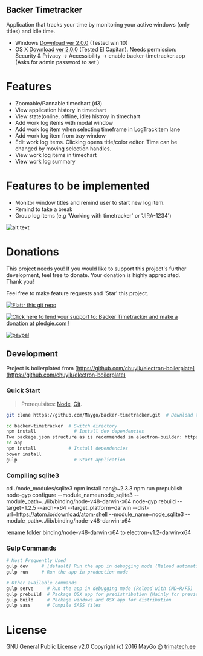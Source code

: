 Backer Timetracker
---

Application that tracks your time by monitoring your active windows (only titles) and idle time.

- Windows [Download ver 2.0.0](https://github.com/MayGo/backer-timetracker/releases/download/2.0.0/BackerTimetracker.Setup.2.0.0.exe) (Tested win 10)
- OS X [Download ver 2.0.0](https://github.com/MayGo/backer-timetracker/releases/download/2.0.0/BackerTimetracker-2.0.0.dmg) (Tested El Capitan). Needs permission: Security & Privacy -> Accessibility -> enable backer-timetracker.app (Asks for admin password to set )

# Features
- Zoomable/Pannable timechart (d3)
- View application history in timechart
- View state(online, offline, idle) histroy in timechart
- Add work log items with modal window
- Add work log item when selecting timeframe in LogTrackItem lane
- Add work log item from tray window
- Edit work log items. Clicking opens title/color editor. Time can be changed by moving selection handles.
- View work log items in timechart
- View work log summary

# Features to be implemented
- Monitor window titles and remind user to start new log item.
- Remind to take a break
- Group log items (e.g 'Working with timetracker' or 'JIRA-1234')


![alt text](https://github.com/MayGo/backer-timetracker/raw/master/screenshots/timeline.PNG "Backer Timetracker screenshot")


# Donations 

This project needs you! If you would like to support this project's further development, feel free to donate. 
Your donation is highly appreciated. Thank you!

Feel free to make feature requests and 'Star' this project.

[![Flattr this git repo](http://api.flattr.com/button/flattr-badge-large.png)](https://flattr.com/submit/auto?user_id=MayGo&url=https://github.com/MayGo/backer-timetracker&title=Backer-Timetracker&language=en_GB&tags=github&category=software)

<a href='https://pledgie.com/campaigns/31267'><img alt='Click here to lend your support to: Backer Timetracker and make a donation at pledgie.com !' src='https://pledgie.com/campaigns/31267.png?skin_name=chrome' border='0' ></a>

[![paypal](https://www.paypalobjects.com/en_US/i/btn/btn_donateCC_LG.gif)](https://www.paypal.com/cgi-bin/webscr?cmd=_s-xclick&hosted_button_id=WWFJ9G2JQE5VW)



Development
---
Project is boilerplated from [https://github.com/chuyik/electron-boilerplate](https://github.com/chuyik/electron-boilerplate)

### Quick Start
> Prerequisites: [Node](https://nodejs.org/), [Git](https://git-scm.com/).

```bash
git clone https://github.com/Maygo/backer-timetracker.git  # Download this project

cd backer-timetracker  # Switch directory
npm install              # Install dev dependencies
Two package.json structure as is recommended in electron-builder: https://github.com/electron-userland/electron-builder#two-packagejson-structure
cd app
npm install            # Install dependencies
bower install
gulp                     # Start application
```
### Compiling sqlite3
cd ./node_modules/sqlite3
npm install nan@~2.3.3
npm run prepublish
node-gyp configure --module_name=node_sqlite3 --module_path=../lib/binding/node-v48-darwin-x64
node-gyp rebuild --target=1.2.5 --arch=x64 --target_platform=darwin --dist-url=https://atom.io/download/atom-shell --module_name=node_sqlite3 --module_path=../lib/binding/node-v48-darwin-x64

rename folder binding/node-v48-darwin-x64 to electron-v1.2-darwin-x64

### Gulp Commands
```bash
# Most Frequently Used
gulp dev     # [default] Run the app in debugging mode (Reload automatically)
gulp run     # Run the app in production mode

# Other available commands
gulp serve     # Run the app in debugging mode (Reload with CMD+R/F5)
gulp prebuild  # Package OSX app for predistribution (Mainly for preview)
gulp build     # Package windows and OSX app for distribution
gulp sass      # Compile SASS files
```



# License
GNU General Public License v2.0
Copyright (c) 2016 MayGo @ [trimatech.ee](http://trimatech.ee)


